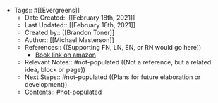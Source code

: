 - Tags:: #[[Evergreens]]
    - Date Created:: [[February 18th, 2021]]
    - Last Updated:: [[February 18th, 2021]]
    - Created by:: [[Brandon Toner]]
    - Author:: [[Michael Masterson]]
    - References::  ((Supporting FN, LN, EN, or RN would go here))
        - [Book link on amazon](https://www.amazon.com/Ready-Fire-Aim-Zero-Million/dp/0470182024)
    - Relevant Notes:: #not-populated ((Not a reference, but a related idea, block or page))
    - Next Steps:: #not-populated ((Plans for future elaboration or development))
    - Contents:: #not-populated
